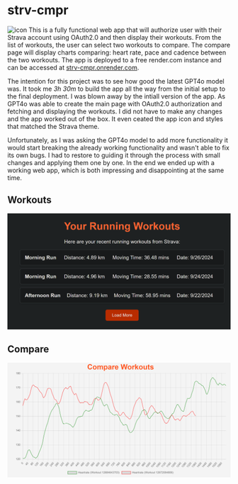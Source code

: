 # strv-cmpr
![icon](public/icon.png)
This is a fully functional web app that will authorize user with their Strava account using OAuth2.0 and then display their workouts. From the list of workouts, the user can select two workouts to compare. The compare page will display charts comparing: heart rate, pace and cadence between the two workouts. The app is deployed to a free render.com instance and can be accessed at [strv-cmpr.onrender.com](https://strv-cmpr.onrender.com/).

The intention for this project was to see how good the latest GPT4o model was.
It took me *3h 30m* to build the app all the way from the initial setup to the final deployment.
I was blown away by the intiall version of the app. As GPT4o was able to create the main page with OAuth2.0 authorization and fetching and displaying the workouts. I did not have to make any changes and the app worked out of the box. It even ceated the app icon and styles that matched the Strava theme.

Unfortunately, as I was asking the GPT4o model to add more functionality it would start breaking the already working functionality and wasn't able to fix its own bugs. I had to restore to guiding it through the process with small changes and applying them one by one. In the end we ended up with a working web app, which is both impressing and disappointing at the same time.

## Workouts
![Workouts Screenshot](public/workouts.png)

## Compare
![Compare Screenshot](public/compare.png)
